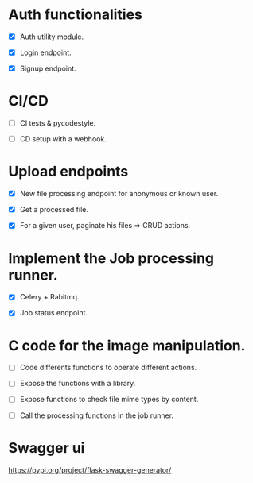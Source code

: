 # Auth functionalities

- [x] Auth utility module.
- [X] Login endpoint.
- [X] Signup endpoint.


# CI/CD

- [ ] CI tests & pycodestyle.
- [ ] CD setup with a webhook.


# Upload endpoints

- [x] New file processing endpoint for anonymous or known user.
- [x] Get a processed file.
- [x] For a given user, paginate his files => CRUD actions.


# Implement the Job processing runner.

- [x] Celery + Rabitmq.
- [x] Job status endpoint.


# C code for the image manipulation.

- [ ] Code differents functions to operate different actions.
- [ ] Expose the functions with a library.
- [ ] Expose functions to check file mime types by content.
- [ ] Call the processing functions in the job runner.


# Swagger ui
https://pypi.org/project/flask-swagger-generator/

